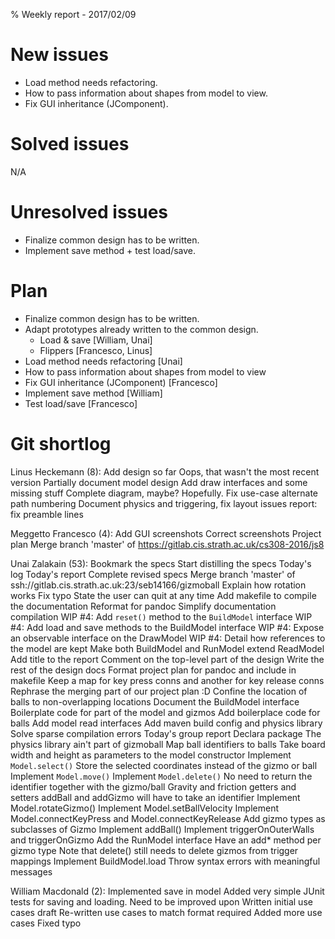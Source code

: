 % Weekly report - 2017/02/09
# New issues

- Load method needs refactoring.
- How to pass information about shapes from model to view.
- Fix GUI inheritance (JComponent).

# Solved issues

N/A

# Unresolved issues

- Finalize common design has to be written.
- Implement save method + test load/save.

# Plan

- Finalize common design has to be written.
- Adapt prototypes already written to the common design.
    - Load & save [William, Unai]
    - Flippers [Francesco, Linus]
- Load method needs refactoring [Unai]
- How to pass information about shapes from model to view
- Fix GUI inheritance (JComponent) [Francesco]
- Implement save method [William]
- Test load/save [Francesco]

# Git shortlog

Linus Heckemann (8):
      Add design so far
      Oops, that wasn't the most recent version
      Partially document model design
      Add draw interfaces and some missing stuff
      Complete diagram, maybe? Hopefully.
      Fix use-case alternate path numbering
      Document physics and triggering, fix layout issues
      report: fix preamble lines

Meggetto Francesco (4):
      Add GUI screenshots
      Correct screenshots
      Project plan
      Merge branch 'master' of https://gitlab.cis.strath.ac.uk/cs308-2016/js8

Unai Zalakain (53):
      Bookmark the specs
      Start distilling the specs
      Today's log
      Today's report
      Complete revised specs
      Merge branch 'master' of ssh://gitlab.cis.strath.ac.uk:23/seb14166/gizmoball
      Explain how rotation works
      Fix typo
      State the user can quit at any time
      Add makefile to compile the documentation
      Reformat for pandoc
      Simplify documentation compilation
      WIP #4: Add `reset()` method to the `BuildModel` interface
      WIP #4: Add load and save methods to the BuildModel interface
      WIP #4: Expose an observable interface on the DrawModel
      WIP #4: Detail how references to the model are kept
      Make both BuildModel and RunModel extend ReadModel
      Add title to the report
      Comment on the top-level part of the design
      Write the rest of the design docs
      Format project plan for pandoc and include in makefile
      Keep a map for key press conns and another for key release conns
      Rephrase the merging part of our project plan :D
      Confine the location of balls to non-overlapping locations
      Document the BuildModel interface
      Boilerplate code for part of the model and gizmos
      Add boilerplace code for balls
      Add model read interfaces
      Add maven build config and physics library
      Solve sparse compilation errors
      Today's group report
      Declara package
      The physics library ain't part of gizmoball
      Map ball identifiers to balls
      Take board width and height as parameters to the model constructor
      Implement `Model.select()`
      Store the selected coordinates instead of the gizmo or ball
      Implement `Model.move()`
      Implement `Model.delete()`
      No need to return the identifier together with the gizmo/ball
      Gravity and friction getters and setters
      addBall and addGizmo will have to take an identifier
      Implement Model.rotateGizmo()
      Implement Model.setBallVelocity
      Implement Model.connectKeyPress and Model.connectKeyRelease
      Add gizmo types as subclasses of Gizmo
      Implement addBall()
      Implement triggerOnOuterWalls and triggerOnGizmo
      Add the RunModel interface
      Have an add* method per gizmo type
      Note that delete() still needs to delete gizmos from trigger mappings
      Implement BuildModel.load
      Throw syntax errors with meaningful messages

William Macdonald (2):
      Implemented save in model
      Added very simple JUnit tests for saving and loading. Need to be improved upon
	  Written initial use cases draft
      Re-written use cases to match format required
      Added more use cases
      Fixed typo

